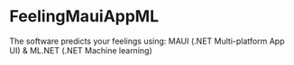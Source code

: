 # FeelingMauiAppML
The software predicts your feelings using: MAUI (.NET Multi-platform App UI) &amp; ML.NET (.NET Machine learning)

